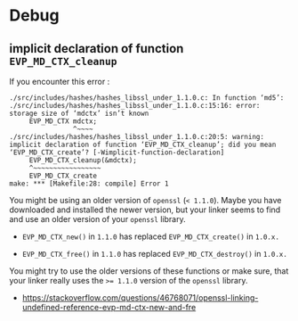 # Debug

## implicit declaration of function `EVP_MD_CTX_cleanup`

If you encounter this error :

```
./src/includes/hashes/hashes_libssl_under_1.1.0.c: In function ‘md5’:
./src/includes/hashes/hashes_libssl_under_1.1.0.c:15:16: error: storage size of ‘mdctx’ isn’t known
     EVP_MD_CTX mdctx;
                ^~~~~
./src/includes/hashes/hashes_libssl_under_1.1.0.c:20:5: warning: implicit declaration of function ‘EVP_MD_CTX_cleanup’; did you mean ‘EVP_MD_CTX_create’? [-Wimplicit-function-declaration]
     EVP_MD_CTX_cleanup(&mdctx);
     ^~~~~~~~~~~~~~~~~~
     EVP_MD_CTX_create
make: *** [Makefile:28: compile] Error 1
```

You might be using an older version of `openssl` (`< 1.1.0`). Maybe you have downloaded and installed the newer version, but your linker seems to find and use an older version of your `openssl` library.

 - `EVP_MD_CTX_new()` in `1.1.0` has replaced `EVP_MD_CTX_create()` in `1.0.x.`

 - `EVP_MD_CTX_free()` in `1.1.0` has replaced `EVP_MD_CTX_destroy()` in `1.0.x.`

You might try to use the older versions of these functions or make sure, that your linker really uses the `>= 1.1.0` version of the `openssl` library.

 - https://stackoverflow.com/questions/46768071/openssl-linking-undefined-reference-evp-md-ctx-new-and-fre
